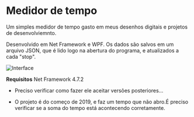 # Medidor de tempo


Um simples medidor de tempo gasto em meus desenhos digitais e projetos de desenvolviemnto. 

Desenvolvido em Net Framework e WPF. Os dados são salvos em um arquivo JSON, que é lido logo na abertura do programa, e atualizados a cada "stop".


![Interface](https://github.com/RicardoIreno/medidordetempo/interface.jpg)


**Requisitos**
Net Framework 4.7.2

+ Preciso verificar como fazer ele aceitar versões posteriores...


+ O projeto é do começo de 2019, e faz um tempo que não abro.É preciso verificar se a soma do tempo está acontecendo corretamente.



